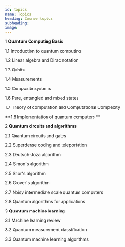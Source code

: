 ```yaml
---
id: topics
name: Topics
heading: Course topics
subheading: 
image: 
---
```


1 **Quantum Computing Basis**

1.1 Introduction to quantum computing					

1.2 Linear algebra and Dirac notation

1.3 Qubits

1.4 Measurements 

1.5 Composite systems	

1.6 Pure, entangled and mixed states

1.7 Theory of computation and Computational Complexity

**1.8 Implementation of quantum computers	**

2 **Quantum circuits and algorithms**
					
2.1 Quantum circuits and gates

2.2 Superdense coding and teleportation

2.3 Deutsch-Joza algorithm

2.4 Simon's algorithm

2.5 Shor's algorithm

2.6 Grover's algorithm

2.7 Noisy intermediate scale quantum computers

2.8 Quantum algorithms for applications
				
3 **Quantum machine learning**

3.1 Machine learning review

3.2 Quantum measurement classification

3.3 Quantum machine learning algorithms

